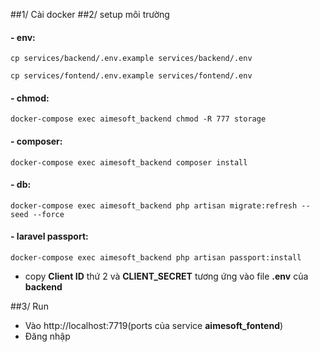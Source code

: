 ##1/ Cài docker
##2/ setup môi trường
#### - env:
```
cp services/backend/.env.example services/backend/.env
```
```
cp services/fontend/.env.example services/fontend/.env
```
#### - chmod:
```$xslt
docker-compose exec aimesoft_backend chmod -R 777 storage
```
#### - composer:
```$xslt
docker-compose exec aimesoft_backend composer install
```
#### - db:
```$xslt
docker-compose exec aimesoft_backend php artisan migrate:refresh --seed --force
```
#### - laravel passport:
```$xslt
docker-compose exec aimesoft_backend php artisan passport:install
```
- copy **Client ID** thứ 2 và **CLIENT_SECRET** tương ứng vào file **.env** của **backend** 

##3/ Run
- Vào http://localhost:7719(ports của service **aimesoft_fontend**) 
- Đăng nhập
